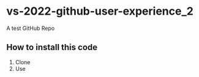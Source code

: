 # vs-2022-github-user-experience_2
A test GitHub Repo

## How to install this code

1. Clone 
2. Use
